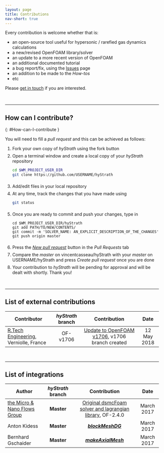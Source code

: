 ```yaml
---
layout: page
title: Contributions
nav-short: true
---
```


Every contribution is welcome whether that is:
- an open-source tool useful for hypersonic / rarefied gas dynamics calculations
- a new/revised OpenFOAM library/solver
- an update to a more recent version of OpenFOAM
- an additional documented tutorial
- a bug report/fix, using the [Issues](https://github.com/vincentcasseau/hyStrath/issues) page
- an addition to be made to the _How-tos_ 
- etc

Please [get in touch](https://hystrath.github.io/contact) if you are interested.

<br>

--- 

## How can I contribute?
{: #How-can-I-contribute }

You will need to fill a _pull request_ and this can be achieved as follows:  

1. Fork your own copy of _hyStrath_ using the fork button  
    <div style="line-height:50%;">
        <br>
    </div>  
2. Open a terminal window and create a local copy of your _hyStrath_ repository   
    ```sh
    cd $WM_PROJECT_USER_DIR  
    git clone https://github.com/USERNAME/hyStrath
    ``` 
    <div style="line-height:50%;">
        <br>
    </div>  
3. Add/edit files in your local repository  
    <div style="line-height:50%;">
        <br>
    </div>
4. At any time, track the changes that you have made using  
    ```sh
    git status
    ```  
    <div style="line-height:50%;">
        <br>
    </div>
5. Once you are ready to commit and push your changes, type in
    ```
    cd $WM_PROJECT_USER_DIR/hyStrath  
    git add PATH/TO/NEW/CONTENTS/  
    git commit -m 'SOLVER_NAME: AN_EXPLICIT_DESCRIPTION_OF_THE_CHANGES'  
    git push origin master  
    ``` 
    <div style="line-height:50%;">
        <br>
    </div>       
6. Press the [_New pull request_](https://github.com/vincentcasseau/hyStrath/compare) button in the _Pull Requests_ tab   
    <div style="line-height:50%;">
        <br>
    </div>
7. Compare the _master_ on vincentcasseau/hyStrath with your _master_ on USERNAME/hyStrath and press _Create pull request_ once you are done
    <div style="line-height:50%;">
        <br>
    </div>
8. Your contribution to _hyStrath_ will be pending for approval and will be dealt with shortly. Thank you!  

<br>

--- 
## List of external contributions

| Contributor | _hyStrath_ branch | Contribution | Date |  
|-------------|:-------------:|:-------------:|:-------------:|
| [R.Tech Engineering](http://rtech-engineering.com/), Verniolle, France | OF-v1706 | [Update to OpenFOAM v1706](https://hystrath.github.io/maintenance/), v1706 branch created | 12 May 2018 |

<br>

--- 
## List of integrations

| Author | _hyStrath_ branch | Contribution | Date |  
|-------------|:-------------:|:-------------:|:-------------:|
| [the Micro & Nano Flows Group](http://www.micronanoflows.ac.uk/) | **Master** | [Original dsmcFoam solver and lagrangian library](https://github.com/MicroNanoFlows/OpenFOAM-2.4.0-MNF/tree/devel-craig), OF-2.4.0 | March 2017 |
| Anton Kidess | **Master** | [**_blockMeshDG_**](https://openfoamwiki.net/index.php/Contrib_blockMeshDG) | March 2017 |
| Bernhard Gschaider | **Master** | [**_makeAxialMesh_**](http://openfoamwiki.net/index.php/Contrib/MakeAxialMesh) | March 2017 |

